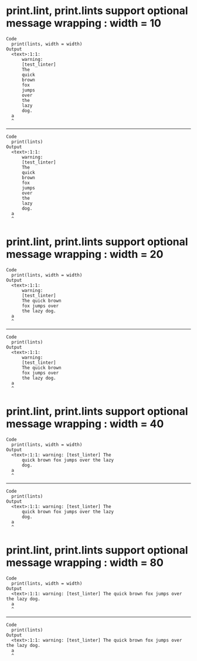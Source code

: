 # print.lint, print.lints support optional message wrapping : width = 10

    Code
      print(lints, width = width)
    Output
      <text>:1:1:
          warning:
          [test_linter]
          The
          quick
          brown
          fox
          jumps
          over
          the
          lazy
          dog.
      a
      ^

---

    Code
      print(lints)
    Output
      <text>:1:1:
          warning:
          [test_linter]
          The
          quick
          brown
          fox
          jumps
          over
          the
          lazy
          dog.
      a
      ^

# print.lint, print.lints support optional message wrapping : width = 20

    Code
      print(lints, width = width)
    Output
      <text>:1:1:
          warning:
          [test_linter]
          The quick brown
          fox jumps over
          the lazy dog.
      a
      ^

---

    Code
      print(lints)
    Output
      <text>:1:1:
          warning:
          [test_linter]
          The quick brown
          fox jumps over
          the lazy dog.
      a
      ^

# print.lint, print.lints support optional message wrapping : width = 40

    Code
      print(lints, width = width)
    Output
      <text>:1:1: warning: [test_linter] The
          quick brown fox jumps over the lazy
          dog.
      a
      ^

---

    Code
      print(lints)
    Output
      <text>:1:1: warning: [test_linter] The
          quick brown fox jumps over the lazy
          dog.
      a
      ^

# print.lint, print.lints support optional message wrapping : width = 80

    Code
      print(lints, width = width)
    Output
      <text>:1:1: warning: [test_linter] The quick brown fox jumps over the lazy dog.
      a
      ^

---

    Code
      print(lints)
    Output
      <text>:1:1: warning: [test_linter] The quick brown fox jumps over the lazy dog.
      a
      ^

